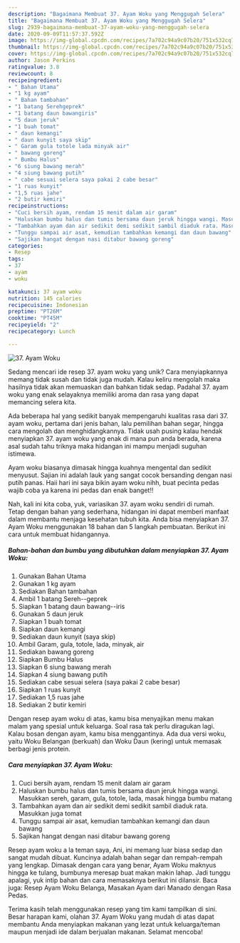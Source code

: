 ```yaml
---
description: "Bagaimana Membuat 37. Ayam Woku yang Menggugah Selera"
title: "Bagaimana Membuat 37. Ayam Woku yang Menggugah Selera"
slug: 2939-bagaimana-membuat-37-ayam-woku-yang-menggugah-selera
date: 2020-09-09T11:57:37.592Z
image: https://img-global.cpcdn.com/recipes/7a702c94a9c07b20/751x532cq70/37-ayam-woku-foto-resep-utama.jpg
thumbnail: https://img-global.cpcdn.com/recipes/7a702c94a9c07b20/751x532cq70/37-ayam-woku-foto-resep-utama.jpg
cover: https://img-global.cpcdn.com/recipes/7a702c94a9c07b20/751x532cq70/37-ayam-woku-foto-resep-utama.jpg
author: Jason Perkins
ratingvalue: 3.8
reviewcount: 8
recipeingredient:
- " Bahan Utama"
- "1 kg ayam"
- " Bahan tambahan"
- "1 batang Serehgeprek"
- "1 batang daun bawangiris"
- "5 daun jeruk"
- "1 buah tomat"
- " daun kemangi"
- " daun kunyit saya skip"
- " Garam gula totole lada minyak air"
- " bawang goreng"
- " Bumbu Halus"
- "6 siung bawang merah"
- "4 siung bawang putih"
- " cabe sesuai selera saya pakai 2 cabe besar"
- "1 ruas kunyit"
- "1,5 ruas jahe"
- "2 butir kemiri"
recipeinstructions:
- "Cuci bersih ayam, rendam 15 menit dalam air garam"
- "Haluskan bumbu halus dan tumis bersama daun jeruk hingga wangi. Masukkan sereh, garam, gula, totole, lada, masak hingga bumbu matang"
- "Tambahkan ayam dan air sedikit demi sedikit sambil diaduk rata. Masukkan juga tomat"
- "Tunggu sampai air asat, kemudian tambahkan kemangi dan daun bawang"
- "Sajikan hangat dengan nasi ditabur bawang goreng"
categories:
- Resep
tags:
- 37
- ayam
- woku

katakunci: 37 ayam woku 
nutrition: 145 calories
recipecuisine: Indonesian
preptime: "PT26M"
cooktime: "PT45M"
recipeyield: "2"
recipecategory: Lunch

---
```



![37. Ayam Woku](https://img-global.cpcdn.com/recipes/7a702c94a9c07b20/751x532cq70/37-ayam-woku-foto-resep-utama.jpg)

Sedang mencari ide resep 37. ayam woku yang unik? Cara menyiapkannya memang tidak susah dan tidak juga mudah. Kalau keliru mengolah maka hasilnya tidak akan memuaskan dan bahkan tidak sedap. Padahal 37. ayam woku yang enak selayaknya memiliki aroma dan rasa yang dapat memancing selera kita.

Ada beberapa hal yang sedikit banyak mempengaruhi kualitas rasa dari 37. ayam woku, pertama dari jenis bahan, lalu pemilihan bahan segar, hingga cara mengolah dan menghidangkannya. Tidak usah pusing kalau hendak menyiapkan 37. ayam woku yang enak di mana pun anda berada, karena asal sudah tahu triknya maka hidangan ini mampu menjadi suguhan istimewa.

Ayam woku biasanya dimasak hingga kuahnya mengental dan sedikit menyusut. Sajian ini adalah lauk yang sangat cocok bersanding dengan nasi putih panas. Haii hari ini saya bikin ayam woku nihh, buat pecinta pedas wajib coba ya karena ini pedas dan enak banget!!


Nah, kali ini kita coba, yuk, variasikan 37. ayam woku sendiri di rumah. Tetap dengan bahan yang sederhana, hidangan ini dapat memberi manfaat dalam membantu menjaga kesehatan tubuh kita. Anda bisa menyiapkan 37. Ayam Woku menggunakan 18 bahan dan 5 langkah pembuatan. Berikut ini cara untuk membuat hidangannya.

<!--inarticleads1-->

##### Bahan-bahan dan bumbu yang dibutuhkan dalam menyiapkan 37. Ayam Woku:

1. Gunakan  Bahan Utama
1. Gunakan 1 kg ayam
1. Sediakan  Bahan tambahan
1. Ambil 1 batang Sereh--geprek
1. Siapkan 1 batang daun bawang--iris
1. Gunakan 5 daun jeruk
1. Siapkan 1 buah tomat
1. Siapkan  daun kemangi
1. Sediakan  daun kunyit (saya skip)
1. Ambil  Garam, gula, totole, lada, minyak, air
1. Sediakan  bawang goreng
1. Siapkan  Bumbu Halus
1. Siapkan 6 siung bawang merah
1. Siapkan 4 siung bawang putih
1. Sediakan  cabe sesuai selera (saya pakai 2 cabe besar)
1. Siapkan 1 ruas kunyit
1. Sediakan 1,5 ruas jahe
1. Sediakan 2 butir kemiri


Dengan resep ayam woku di atas, kamu bisa menyajikan menu makan malam yang spesial untuk keluarga. Soal rasa tak perlu diragukan lagi. Kalau bosan dengan ayam, kamu bisa menggantinya. Ada dua versi woku, yaitu Woku Belangan (berkuah) dan Woku Daun (kering) untuk memasak berbagi jenis protein. 

<!--inarticleads2-->

##### Cara menyiapkan 37. Ayam Woku:

1. Cuci bersih ayam, rendam 15 menit dalam air garam
1. Haluskan bumbu halus dan tumis bersama daun jeruk hingga wangi. Masukkan sereh, garam, gula, totole, lada, masak hingga bumbu matang
1. Tambahkan ayam dan air sedikit demi sedikit sambil diaduk rata. Masukkan juga tomat
1. Tunggu sampai air asat, kemudian tambahkan kemangi dan daun bawang
1. Sajikan hangat dengan nasi ditabur bawang goreng


Resep ayam woku a la teman saya, Ani, ini memang luar biasa sedap dan sangat mudah dibuat. Kuncinya adalah bahan segar dan rempah-rempah yang lengkap. Dimasak dengan cara yang benar, Ayam Woku maknyus hingga ke tulang, bumbunya meresap buat makan makin lahap. Jadi tunggu apalagi, yuk intip bahan dan cara memasaknya berikut ini dilansir. Baca juga: Resep Ayam Woku Belanga, Masakan Ayam dari Manado dengan Rasa Pedas. 

Terima kasih telah menggunakan resep yang tim kami tampilkan di sini. Besar harapan kami, olahan 37. Ayam Woku yang mudah di atas dapat membantu Anda menyiapkan makanan yang lezat untuk keluarga/teman maupun menjadi ide dalam berjualan makanan. Selamat mencoba!
